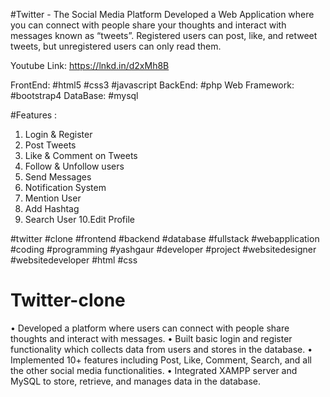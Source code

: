 #Twitter - The Social Media Platform
Developed a Web Application where you can connect with people share your thoughts and interact with messages known as “tweets”. Registered users can post, like, and retweet tweets, but unregistered users can only read them.

Youtube Link: https://lnkd.in/d2xMh8B


FrontEnd: #html5 #css3 #javascript
BackEnd: #php
Web Framework: #bootstrap4
DataBase: #mysql

#Features :
1. Login & Register
2. Post Tweets
3. Like & Comment on Tweets
4. Follow & Unfollow users
5. Send Messages
6. Notification System
7. Mention User
8. Add Hashtag
9. Search User
10.Edit Profile

#twitter #clone #frontend #backend #database #fullstack #webapplication #coding #programming #yashgaur #developer #project #websitedesigner #websitedeveloper #html #css

# Twitter-clone
• Developed a platform where users can connect with people share thoughts and interact with messages.
• Built basic login and register functionality which collects data from users and stores in the database.
• Implemented 10+ features including Post, Like, Comment, Search, and all the other social media functionalities.
• Integrated XAMPP server and MySQL to store, retrieve, and manages data in the database.
